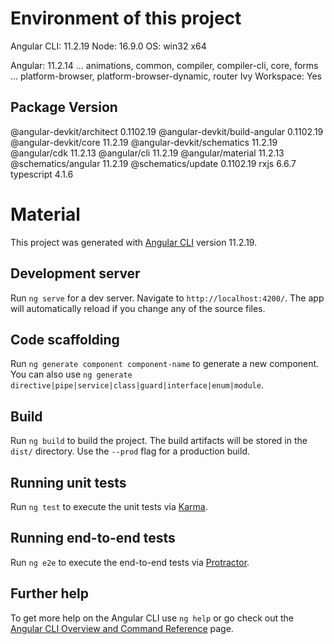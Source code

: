 # Environment of this project

Angular CLI: 11.2.19
Node: 16.9.0
OS: win32 x64

Angular: 11.2.14
... animations, common, compiler, compiler-cli, core, forms
... platform-browser, platform-browser-dynamic, router
Ivy Workspace: Yes

Package                         Version
---------------------------------------------------------
@angular-devkit/architect       0.1102.19
@angular-devkit/build-angular   0.1102.19
@angular-devkit/core            11.2.19
@angular-devkit/schematics      11.2.19
@angular/cdk                    11.2.13
@angular/cli                    11.2.19
@angular/material               11.2.13
@schematics/angular             11.2.19
@schematics/update              0.1102.19
rxjs                            6.6.7
typescript                      4.1.6

# Material

This project was generated with [Angular CLI](https://github.com/angular/angular-cli) version 11.2.19.

## Development server

Run `ng serve` for a dev server. Navigate to `http://localhost:4200/`. The app will automatically reload if you change any of the source files.

## Code scaffolding

Run `ng generate component component-name` to generate a new component. You can also use `ng generate directive|pipe|service|class|guard|interface|enum|module`.

## Build

Run `ng build` to build the project. The build artifacts will be stored in the `dist/` directory. Use the `--prod` flag for a production build.

## Running unit tests

Run `ng test` to execute the unit tests via [Karma](https://karma-runner.github.io).

## Running end-to-end tests

Run `ng e2e` to execute the end-to-end tests via [Protractor](http://www.protractortest.org/).

## Further help

To get more help on the Angular CLI use `ng help` or go check out the [Angular CLI Overview and Command Reference](https://angular.io/cli) page.
